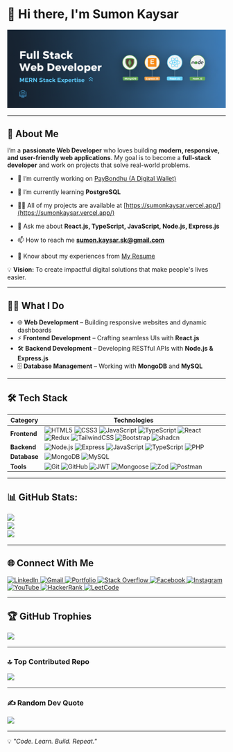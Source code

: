 # 👋 Hi there, I'm **Sumon Kaysar**

![Banner](./images/github-cover.png)

---

## 🚀 About Me

I’m a **passionate Web Developer** who loves building **modern, responsive, and user-friendly web applications**. My goal is to become a **full-stack developer** and work on projects that solve real-world problems.

- 🔭 I’m currently working on [PayBondhu (A Digital Wallet)](https://github.com/sumonkaysar/PayBondhu-client)

- 🌱 I’m currently learning **PostgreSQL**

- 👨‍💻 All of my projects are available at [https://sumonkaysar.vercel.app/](https://sumonkaysar.vercel.app/)

- 💬 Ask me about **React.js, TypeScript, JavaScript, Node.js, Express.js**

- 📫 How to reach me **sumon.kaysar.sk@gmail.com**

- 📄 Know about my experiences from [My Resume](https://drive.google.com/file/d/11H_EHikXboxbGNzW0nLQpFDltxiTBVW2/view?usp=drive_link)

💡 **Vision:** To create impactful digital solutions that make people's lives easier.

---

## 🧑‍💻 What I Do

- 🌐 **Web Development** – Building responsive websites and dynamic dashboards
- ⚡ **Frontend Development** – Crafting seamless UIs with **React.js**
- 🛠 **Backend Development** – Developing RESTful APIs with **Node.js & Express.js**
- 🗄 **Database Management** – Working with **MongoDB** and **MySQL**

---

## 🛠 Tech Stack

| **Category** | **Technologies** |
|---------------|------------------|
| **Frontend** | ![HTML5](https://img.shields.io/badge/HTML5-E34F26?style=for-the-badge&logo=html5&logoColor=white) ![CSS3](https://img.shields.io/badge/CSS3-1572B6?style=for-the-badge&logo=css3&logoColor=white) ![JavaScript](https://img.shields.io/badge/JavaScript-F7DF1E?style=for-the-badge&logo=javascript&logoColor=black) ![TypeScript](https://img.shields.io/badge/TypeScript-3178C6?style=for-the-badge&logo=typescript&logoColor=white) ![React](https://img.shields.io/badge/React-61DAFB?style=for-the-badge&logo=react&logoColor=black) ![Redux](https://img.shields.io/badge/Redux-764ABC?style=for-the-badge&logo=redux&logoColor=white) ![TailwindCSS](https://img.shields.io/badge/Tailwind_CSS-38B2AC?style=for-the-badge&logo=tailwind-css&logoColor=white) ![Bootstrap](https://img.shields.io/badge/Bootstrap-7952B3?style=for-the-badge&logo=bootstrap&logoColor=white) ![shadcn](https://img.shields.io/badge/shadcn/ui-000000?style=for-the-badge&logo=react&logoColor=white) |
| **Backend** | ![Node.js](https://img.shields.io/badge/Node.js-339933?style=for-the-badge&logo=node.js&logoColor=white) ![Express](https://img.shields.io/badge/Express.js-000000?style=for-the-badge&logo=express&logoColor=white) ![JavaScript](https://img.shields.io/badge/JavaScript-F7DF1E?style=for-the-badge&logo=javascript&logoColor=black) ![TypeScript](https://img.shields.io/badge/TypeScript-3178C6?style=for-the-badge&logo=typescript&logoColor=white) ![PHP](https://img.shields.io/badge/PHP-777BB4?style=for-the-badge&logo=php&logoColor=white) |
| **Database** | ![MongoDB](https://img.shields.io/badge/MongoDB-47A248?style=for-the-badge&logo=mongodb&logoColor=white) ![MySQL](https://img.shields.io/badge/MySQL-4479A1?style=for-the-badge&logo=mysql&logoColor=white) |
| **Tools** | ![Git](https://img.shields.io/badge/Git-F05032?style=for-the-badge&logo=git&logoColor=white) ![GitHub](https://img.shields.io/badge/GitHub-181717?style=for-the-badge&logo=github&logoColor=white) ![JWT](https://img.shields.io/badge/JWT-000000?style=for-the-badge&logo=jsonwebtokens&logoColor=white) ![Mongoose](https://img.shields.io/badge/Mongoose-880000?style=for-the-badge&logo=mongoose&logoColor=white) ![Zod](https://img.shields.io/badge/Zod-3068F1?style=for-the-badge&logo=zod&logoColor=white) ![Postman](https://img.shields.io/badge/Postman-FF6C37?style=for-the-badge&logo=postman&logoColor=white) |                            |


---

## 📊 GitHub Stats:
![](https://github-readme-stats.vercel.app/api?username=sumonkaysar&theme=nightowl&hide_border=true&include_all_commits=true&count_private=true)<br/>
![](https://nirzak-streak-stats.vercel.app/?user=sumonkaysar&theme=nightowl&hide_border=true)<br/>
![](https://github-readme-stats.vercel.app/api/top-langs/?username=sumonkaysar&theme=nightowl&hide_border=true&include_all_commits=true&count_private=true&layout=compact)

---

<!-- ## 📌 Pinned Projects

### [💸 PayBondhu – Digital Wallet App](https://github.com/sumonkaysar/PayBondhu-client)

> A **digital wallet system** built using **React, Node.js, Express, and MongoDB** with multi-role authentication and transaction management.

### [📊 Statify Dashboard](https://github.com/sumonkaysar/statify-dashboard)

> A **data analytics dashboard** for visualizing statistics and insights using **React, Chart.js, and Tailwind CSS**.

### [🌐 Portfolio Website](https://github.com/sumonkaysar/portfolio)

> My **personal developer portfolio** showcasing my projects, skills, and achievements.

--- -->

## 🌐 Connect With Me

<p>
    <a href="https://linkedin.com/in/sumonkaysar" target="_blank">
    <img src="https://img.shields.io/badge/LinkedIn-0077B5?style=for-the-badge&logo=linkedin&logoColor=white" alt="LinkedIn" />
    </a>
    <a href="mailto:sumon.kaysar.sk@gmail.com">
    <img src="https://img.shields.io/badge/Gmail-D14836?style=for-the-badge&logo=gmail&logoColor=white" alt="Gmail" />
    </a>
    <a href="https://sumonkaysar.vercel.app" target="_blank">
    <img src="https://img.shields.io/badge/Portfolio-000000?style=for-the-badge&logo=vercel&logoColor=white" alt="Portfolio" />
    </a>
    <a href="https://stackoverflow.com/users/15182610/sumon-kaysar0" target="_blank">
    <img src="https://img.shields.io/badge/Stackoverflow-F58025?style=for-the-badge&logo=stackoverflow&logoColor=white" alt="Stack Overflow" />
    </a>
    <a href="https://facebook.com/sumon.kaysar.sk" target="_blank">
    <img src="https://img.shields.io/badge/Facebook-1877F2?style=for-the-badge&logo=facebook&logoColor=white" alt="Facebook" />
    </a>
    <a href="https://instagram.com/sumon.kaysar.sk" target="_blank">
    <img src="https://img.shields.io/badge/Instagram-E4405F?style=for-the-badge&logo=instagram&logoColor=white" alt="Instagram" />
    </a>
    <a href="https://www.youtube.com/@tws-bd" target="_blank">
    <img src="https://img.shields.io/badge/YouTube-FF0000?style=for-the-badge&logo=youtube&logoColor=white" alt="YouTube" />
    </a>
    <a href="https://www.hackerrank.com/hemonhasan123" target="_blank">
    <img src="https://img.shields.io/badge/HackerRank-2EC866?style=for-the-badge&logo=hackerrank&logoColor=white" alt="HackerRank" />
    </a>
    <a href="https://www.leetcode.com/sumon_kaysar" target="_blank">
    <img src="https://img.shields.io/badge/LeetCode-FFA116?style=for-the-badge&logo=leetcode&logoColor=white" alt="LeetCode" />
    </a>
</p>

---

## 🏆 GitHub Trophies
![](https://github-profile-trophy.vercel.app/?username=sumonkaysar&theme=radical&no-frame=false&no-bg=true&margin-w=4)

---

### 🔝 Top Contributed Repo
![](https://github-contributor-stats.vercel.app/api?username=sumonkaysar&limit=5&theme=tokyonight&combine_all_yearly_contributions=true)

---

### ✍️ Random Dev Quote
![](https://quotes-github-readme.vercel.app/api?type=horizontal&theme=radical)

---

💡 _"Code. Learn. Build. Repeat."_